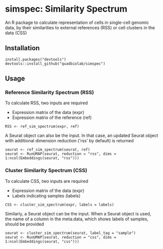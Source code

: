 # simspec: Similarity Spectrum
An R package to calculate representation of cells in single-cell genomic data, by their similarities to external references (RSS) or cell clusters in the data (CSS)

Installation
------
```
install.packages("devtools")
devtools::install_github("quadbiolab/simspec")
```

Usage
------
### Reference Similarity Spectrum (RSS)
To calculate RSS, two inputs are required
* Expression matrix of the data (expr)
* Expression matrix of the reference (ref)
```
RSS <- ref_sim_spectrum(expr, ref)
```
A Seurat object can also be the input. In that case, an updated Seurat object with additional dimension reduction ('rss' by default) is returned
```
seurat <- ref_sim_spectrum(seurat, ref)
seurat <- RunUMAP(seurat, reduction = "rss", dims = 1:ncol(Embeddings(seurat, "rss")))
```

### Cluster Similarity Spectrum (CSS)
To calculate CSS, two inputs are required
* Expression matrix of the data (expr)
* Labels indicating samples (labels)
```
CSS <- cluster_sim_spectrum(expr, labels = labels)
```
Similarly, a Seurat object can be the input. When a Seurat object is used, the name of a column in the meta.data, which shows labels of samples, should be provided
```
seurat <- cluster_sim_spectrum(seurat, label_tag = "sample")
seurat <- RunUMAP(seurat, reduction = "css", dims = 1:ncol(Embeddings(seurat, "css")))
```

